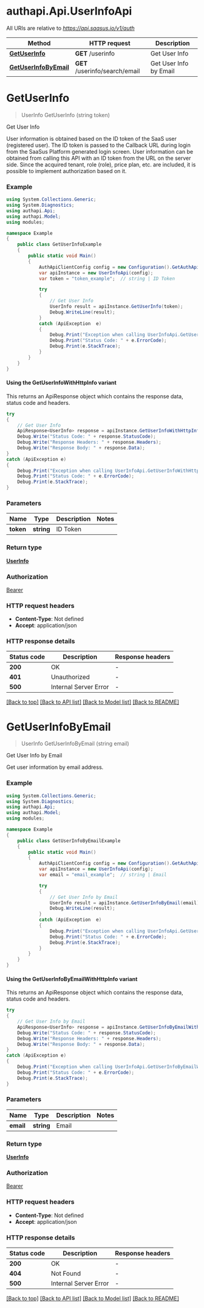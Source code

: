 # authapi.Api.UserInfoApi

All URIs are relative to *https://api.saasus.io/v1/auth*

| Method | HTTP request | Description |
|--------|--------------|-------------|
| [**GetUserInfo**](UserInfoApi.md#getuserinfo) | **GET** /userinfo | Get User Info |
| [**GetUserInfoByEmail**](UserInfoApi.md#getuserinfobyemail) | **GET** /userinfo/search/email | Get User Info by Email |

<a id="getuserinfo"></a>
# **GetUserInfo**
> UserInfo GetUserInfo (string token)

Get User Info

User information is obtained based on the ID token of the SaaS user (registered user). The ID token is passed to the Callback URL during login from the SaaSus Platform generated login screen. User information can be obtained from calling this API with an ID token from the URL on the server side. Since the acquired tenant, role (role), price plan, etc. are included, it is possible to implement authorization based on it. 

### Example
```csharp
using System.Collections.Generic;
using System.Diagnostics;
using authapi.Api;
using authapi.Model;
using modules;

namespace Example
{
    public class GetUserInfoExample
    {
        public static void Main()
        {
            AuthApiClientConfig config = new Configuration().GetAuthApiClientConfig();
            var apiInstance = new UserInfoApi(config);
            var token = "token_example";  // string | ID Token

            try
            {
                // Get User Info
                UserInfo result = apiInstance.GetUserInfo(token);
                Debug.WriteLine(result);
            }
            catch (ApiException  e)
            {
                Debug.Print("Exception when calling UserInfoApi.GetUserInfo: " + e.Message);
                Debug.Print("Status Code: " + e.ErrorCode);
                Debug.Print(e.StackTrace);
            }
        }
    }
}
```

#### Using the GetUserInfoWithHttpInfo variant
This returns an ApiResponse object which contains the response data, status code and headers.

```csharp
try
{
    // Get User Info
    ApiResponse<UserInfo> response = apiInstance.GetUserInfoWithHttpInfo(token);
    Debug.Write("Status Code: " + response.StatusCode);
    Debug.Write("Response Headers: " + response.Headers);
    Debug.Write("Response Body: " + response.Data);
}
catch (ApiException e)
{
    Debug.Print("Exception when calling UserInfoApi.GetUserInfoWithHttpInfo: " + e.Message);
    Debug.Print("Status Code: " + e.ErrorCode);
    Debug.Print(e.StackTrace);
}
```

### Parameters

| Name | Type | Description | Notes |
|------|------|-------------|-------|
| **token** | **string** | ID Token |  |

### Return type

[**UserInfo**](UserInfo.md)

### Authorization

[Bearer](../README.md#Bearer)

### HTTP request headers

 - **Content-Type**: Not defined
 - **Accept**: application/json


### HTTP response details
| Status code | Description | Response headers |
|-------------|-------------|------------------|
| **200** | OK |  -  |
| **401** | Unauthorized |  -  |
| **500** | Internal Server Error |  -  |

[[Back to top]](#) [[Back to API list]](../README.md#documentation-for-api-endpoints) [[Back to Model list]](../README.md#documentation-for-models) [[Back to README]](../README.md)

<a id="getuserinfobyemail"></a>
# **GetUserInfoByEmail**
> UserInfo GetUserInfoByEmail (string email)

Get User Info by Email

Get user information by email address. 

### Example
```csharp
using System.Collections.Generic;
using System.Diagnostics;
using authapi.Api;
using authapi.Model;
using modules;

namespace Example
{
    public class GetUserInfoByEmailExample
    {
        public static void Main()
        {
            AuthApiClientConfig config = new Configuration().GetAuthApiClientConfig();
            var apiInstance = new UserInfoApi(config);
            var email = "email_example";  // string | Email

            try
            {
                // Get User Info by Email
                UserInfo result = apiInstance.GetUserInfoByEmail(email);
                Debug.WriteLine(result);
            }
            catch (ApiException  e)
            {
                Debug.Print("Exception when calling UserInfoApi.GetUserInfoByEmail: " + e.Message);
                Debug.Print("Status Code: " + e.ErrorCode);
                Debug.Print(e.StackTrace);
            }
        }
    }
}
```

#### Using the GetUserInfoByEmailWithHttpInfo variant
This returns an ApiResponse object which contains the response data, status code and headers.

```csharp
try
{
    // Get User Info by Email
    ApiResponse<UserInfo> response = apiInstance.GetUserInfoByEmailWithHttpInfo(email);
    Debug.Write("Status Code: " + response.StatusCode);
    Debug.Write("Response Headers: " + response.Headers);
    Debug.Write("Response Body: " + response.Data);
}
catch (ApiException e)
{
    Debug.Print("Exception when calling UserInfoApi.GetUserInfoByEmailWithHttpInfo: " + e.Message);
    Debug.Print("Status Code: " + e.ErrorCode);
    Debug.Print(e.StackTrace);
}
```

### Parameters

| Name | Type | Description | Notes |
|------|------|-------------|-------|
| **email** | **string** | Email |  |

### Return type

[**UserInfo**](UserInfo.md)

### Authorization

[Bearer](../README.md#Bearer)

### HTTP request headers

 - **Content-Type**: Not defined
 - **Accept**: application/json


### HTTP response details
| Status code | Description | Response headers |
|-------------|-------------|------------------|
| **200** | OK |  -  |
| **404** | Not Found |  -  |
| **500** | Internal Server Error |  -  |

[[Back to top]](#) [[Back to API list]](../README.md#documentation-for-api-endpoints) [[Back to Model list]](../README.md#documentation-for-models) [[Back to README]](../README.md)

